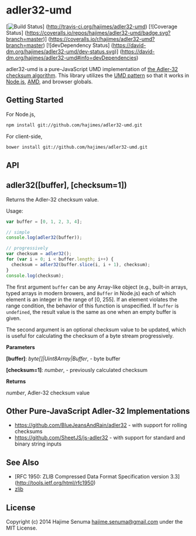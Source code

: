# adler32-umd
[![Build Status](https://travis-ci.org/hajimes/adler32-umd.svg?branch=master)]
(http://travis-ci.org/hajimes/adler32-umd)
[![Coverage Status]
(https://coveralls.io/repos/hajimes/adler32-umd/badge.svg?branch=master)]
(https://coveralls.io/r/hajimes/adler32-umd?branch=master)
[![devDependency Status]
(https://david-dm.org/hajimes/adler32-umd/dev-status.svg)]
(https://david-dm.org/hajimes/adler32-umd#info=devDependencies)

adler32-umd is a pure-JavaScript UMD implementation of
[the Adler-32 checksum algorithm](https://en.wikipedia.org/wiki/Adler-32).
This library utilizes the [UMD pattern](https://github.com/umdjs/umd)
so that it works in [Node.js](http://nodejs.org/),
[AMD](http://requirejs.org/docs/whyamd.html), and browser globals.

## Getting Started
For Node.js,
```bash
npm install git://github.com/hajimes/adler32-umd.git
```

For client-side,
```bash
bower install git://github.com/hajimes/adler32-umd.git
```

## API

adler32(\[buffer\], \[checksum=1\])
-----------------------------------
Returns the Adler-32 checksum value.

Usage:
```javascript
var buffer = [0, 1, 2, 3, 4];

// simple
console.log(adler32(buffer));

// progressively
var checksum = adler32();
for (var i = 0; i < buffer.length; i++) {
  checksum = adler32(buffer.slice(i, i + 1), checksum);
}
console.log(checksum);
```

The first argument `buffer` can be any Array-like object
(e.g., built-in arrays, typed arrays in modern browers,
and `Buffer` in Node.js)
each of which element is an integer in the range of [0, 255].
If an element violates the range condition,
the behavior of this function is unspecified.
If `buffer` is `undefined`,
the result value is the same as one when an empty buffer is given.

The second argument is an optional checksum value to be updated,
which is useful for calculating the checksum of a byte stream
progressively.



**Parameters**

**[buffer]**:  *byte[]|Uint8Array|Buffer*,  - byte buffer

**[checksum=1]**:  *number*,  - previously calculated checksum

**Returns**

*number*,  Adler-32 checksum value


## Other Pure-JavaScript Adler-32 Implementations
- https://github.com/BlueJeansAndRain/adler32 -
  with support for rolling checksums
- https://github.com/SheetJS/js-adler32 -
  with support for standard and binary string inputs

## See Also
- [RFC 1950: ZLIB Compressed Data Format Specification version 3.3]
  (http://tools.ietf.org/html/rfc1950)
- [zlib](http://www.zlib.net/)

## License
Copyright (c) 2014 Hajime Senuma <hajime.senuma@gmail.com>
under the MIT License.

